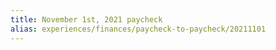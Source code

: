 ```yaml
---
title: November 1st, 2021 paycheck
alias: experiences/finances/paycheck-to-paycheck/20211101
---
```

